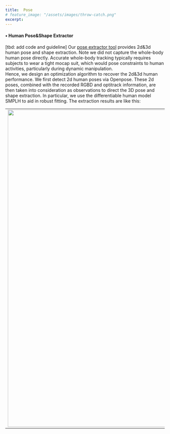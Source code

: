 ```yaml
---
title:  Pose
# feature_image: "/assets/images/throw-catch.png"
excerpt: 
---
```


#### &#x2022; Human Pose&Shape Extractor
[tbd: add code and guideline]
Our [pose extractor tool](https://github.com/lipengroboticsx/H2TC_code/blob/Tools) provides 2d&3d human pose and shape extraction. 
Note we did not capture the whole-body human pose directly.
Accurate whole-body tracking typically requires subjects to
wear a tight mocap suit, which would pose constraints to
human activities, particularly during dynamic manipulation.
<br>
Hence, we design an optimization algorithm to recover the 2d&3d human performance. 
We first detect 2d human poses via Openpose. 
These 2d poses, combined with the recorded RGBD and optitrack information, are then taken into consideration as observations to direct the 3D pose and shape extraction. In particular, we use the differentiable human model SMPLH to aid in robust fitting. The extraction results are like this:  
<table  >
 <tr>
<td  >
<img src="https://raw.githubusercontent.com/lipengroboticsx/lipengroboticsx.github.io/lx_test/assets/images/pose_extractor.png" width=1000>
</td>
</tr>
</table  > 
<!-- <img src="https://raw.githubusercontent.com/lipengroboticsx/lipengroboticsx.github.io/lx_test/assets/images/pose_extractor.png" width=1000> -->
